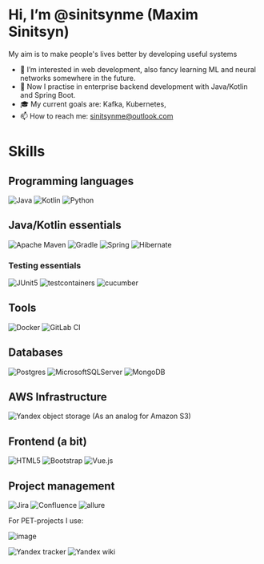 # Hi, I’m @sinitsynme (Maxim Sinitsyn)

My aim is to make people's lives better by developing useful systems

- 👀 I’m interested in web development, also fancy learning ML and neural networks somewhere in the future.
- 🌱 Now I practise in enterprise backend development with Java/Kotlin and Spring Boot.
- 🎓 My current goals are: Kafka, Kubernetes, 
- 📫 How to reach me: sinitsynme@outlook.com

<!---
sinitsynme/sinitsynme is a ✨ special ✨ repository because its `README.md` (this file) appears on your GitHub profile.
You can click the Preview link to take a look at your changes.
--->

# Skills

## Programming languages
![Java](https://img.shields.io/badge/java-%23ED8B00.svg?style=for-the-badge&logo=java&logoColor=white)
![Kotlin](https://img.shields.io/badge/kotlin-%237F52FF.svg?style=for-the-badge&logo=kotlin&logoColor=white)
![Python](https://img.shields.io/badge/python-3670A0?style=for-the-badge&logo=python&logoColor=ffdd54)

## Java/Kotlin essentials
![Apache Maven](https://img.shields.io/badge/Apache%20Maven-C71A36?style=for-the-badge&logo=Apache%20Maven&logoColor=white)
![Gradle](https://img.shields.io/badge/Gradle-02303A.svg?style=for-the-badge&logo=Gradle&logoColor=white)
![Spring](https://img.shields.io/badge/spring-%236DB33F.svg?style=for-the-badge&logo=spring&logoColor=white)
![Hibernate](https://img.shields.io/badge/Hibernate-59666C?style=for-the-badge&logo=Hibernate&logoColor=white)

### Testing essentials
![JUnit5](https://img.shields.io/badge/JUnit5-cc2737?style=for-the-badge)
![testcontainers](https://img.shields.io/badge/testcontainers-3c939e?style=for-the-badge)
![cucumber](https://img.shields.io/badge/cucumber-208c3f?style=for-the-badge)

## Tools
![Docker](https://img.shields.io/badge/docker-%230db7ed.svg?style=for-the-badge&logo=docker&logoColor=white)
![GitLab CI](https://img.shields.io/badge/gitlab%20ci-%23181717.svg?style=for-the-badge&logo=gitlab&logoColor=white)

## Databases
![Postgres](https://img.shields.io/badge/postgres-%23316192.svg?style=for-the-badge&logo=postgresql&logoColor=white)
![MicrosoftSQLServer](https://img.shields.io/badge/Microsoft%20SQL%20Server-CC2927?style=for-the-badge&logo=microsoft%20sql%20server&logoColor=white)
![MongoDB](https://img.shields.io/badge/MongoDB-%234ea94b.svg?style=for-the-badge&logo=mongodb&logoColor=white)

## AWS Infrastructure
![Yandex object storage](https://img.shields.io/badge/Yandex%20object%20storage-b2daed?style=for-the-badge) (As an analog for Amazon S3)

## Frontend (a bit)
![HTML5](https://img.shields.io/badge/html5-%23E34F26.svg?style=for-the-badge&logo=html5&logoColor=white)
![Bootstrap](https://img.shields.io/badge/bootstrap-%23563D7C.svg?style=for-the-badge&logo=bootstrap&logoColor=white)
![Vue.js](https://img.shields.io/badge/vuejs-%2335495e.svg?style=for-the-badge&logo=vuedotjs&logoColor=%234FC08D) 


## Project management
![Jira](https://img.shields.io/badge/jira-%230A0FFF.svg?style=for-the-badge&logo=jira&logoColor=white)
![Confluence](https://img.shields.io/badge/confluence-%23172BF4.svg?style=for-the-badge&logo=confluence&logoColor=white)
![allure](https://img.shields.io/badge/allure-74f29c?style=for-the-badge)

For PET-projects I use:

![image](https://github.com/sinitsynme/sinitsynme/assets/72615475/018b4a45-31c6-4840-9b5e-a5bd1af7328d)

![Yandex tracker](https://img.shields.io/badge/Yandex%20tracker-b2daed?style=for-the-badge)
![Yandex wiki](https://img.shields.io/badge/Yandex%20wiki-b2daed?style=for-the-badge)
